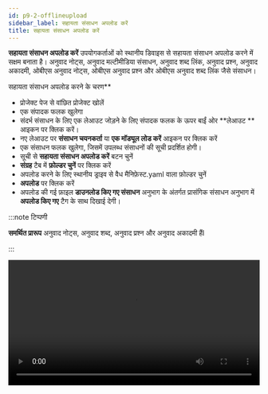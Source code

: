 ```yaml
---
id: p9-2-offlineupload
sidebar_label: सहायता संसाधन अपलोड करें
title: सहायता संसाधन अपलोड करें
---
```

**सहायता संसाधन अपलोड करें** उपयोगकर्ताओं को स्थानीय डिवाइस से सहायता संसाधन अपलोड करने में सक्षम बनाता है। अनुवाद नोट्स, अनुवाद मल्टीमीडिया संसाधन, अनुवाद शब्द लिंक, अनुवाद प्रश्न, अनुवाद अकादमी, ओबीएस अनुवाद नोट्स, ओबीएस अनुवाद प्रश्न और ओबीएस अनुवाद शब्द लिंक जैसे संसाधन।

सहायता संसाधन अपलोड करने के चरण**

- प्रोजेक्ट पेज से वांछित प्रोजेक्ट खोलें
- एक संपादक फलक खुलेगा
- संदर्भ संसाधन के लिए एक लेआउट जोड़ने के लिए संपादक फलक के ऊपर बाईं ओर **लेआउट ** आइकन पर क्लिक करें।
- नए लेआउट पर **संसाधन चयनकर्ता** या **एक मॉड्यूल लोड करें** आइकन पर क्लिक करें
- एक संसाधन फलक खुलेगा, जिसमें उपलब्ध संसाधनों की सूची प्रदर्शित होगी।
- सूची से **सहायता संसाधन अपलोड करें** बटन चुनें
- **संग्रह** टैब में **फ़ोल्डर चुनें** पर क्लिक करें
- अपलोड करने के लिए स्थानीय ड्राइव से वैध मैनिफ़ेस्ट.yaml वाला फ़ोल्डर चुनें
- **अपलोड** पर क्लिक करें
- अपलोड की गई फ़ाइल **डाउनलोड किए गए संसाधन** अनुभाग के अंतर्गत प्रासंगिक संसाधन अनुभाग में **अपलोड किए गए** टैग के साथ दिखाई देगी।

:::note टिप्पणी

**समर्थित प्रारूप** अनुवाद नोट्स, अनुवाद शब्द, अनुवाद प्रश्न और अनुवाद अकादमी हैंI

:::

<video controls src="/0.8.1/en-upload-help-resources.mp4" width="100%" type="video/mp4"/>
